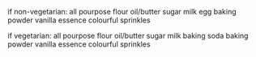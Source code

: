 if non-vegetarian:
all pourpose flour
oil/butter
sugar
milk
egg
baking powder
vanilla essence
colourful sprinkles

if vegetarian:
all pourpose flour
oil/butter
sugar
milk
baking soda
baking powder
vanilla essence
colourful sprinkles
